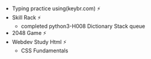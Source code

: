 - Typing practice using(keybr.com) ⚡
- Skill Rack ⚡
  - completed python3-H008 Dictionary Stack queue
- 2048 Game ⚡
- Webdev Study Html ⚡
    - CSS Fundamentals